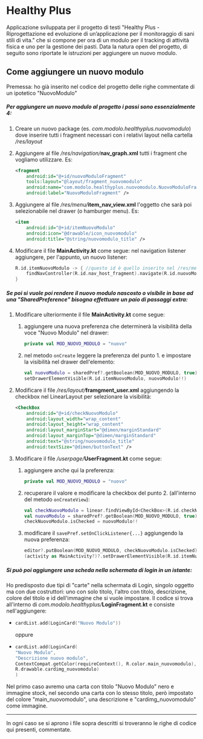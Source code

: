 # Healthy Plus

Applicazione sviluppata per il progetto di testi "Healthy Plus - Riprogettazione ed evoluzione di un’applicazione per il monitoraggio di sani stili di vita." che si compone per ora di un modulo per il tracking di attività fisica e uno per la gestione dei pasti.
Data la natura open del progetto, di seguito sono riportate le istruzioni per aggiungere un nuovo modulo.

## Come aggiungere un nuovo modulo

Premessa: ho già inserito nel codice del progetto delle righe commentate di un ipotetico "NuovoModulo"

##### Per aggiungere un nuovo modulo al progetto i passi sono essenzialmente 4:

1. Creare un nuovo package (es. *com.modolo.healthyplus.nuovomodulo*) dove inserire tutti i fragment necessari con i relativi layout nella cartella */res/layout*

2. Aggiungere al file _/res/navigation/_**nav_graph.xml** tutti i fragment che vogliamo utilizzare. Es: 

   ```xml
   <fragment
       android:id="@+id/nuovoModuloFragment"
       tools:layout="@layout/fragment_nuovomodulo"
       android:name="com.modolo.healthyplus.nuovomodulo.NuovoModuloFragment"
       android:label="NuovoModuloFragment" />
   ```

3. Aggiungere al file _/res/menu/_**item_nav_view.xml** l'oggetto che sarà poi selezionabile nel drawer (o hamburger menu). Es: 

   ```xml
   <item
       android:id="@+id/itemNuovoModulo"
       android:icon="@drawable/icon_nuovomodulo"
       android:title="@string/nuovomodulo_title" />
   ```

4. Modificare il file **MainActivity.kt** come segue: nel navigation listener aggiungere, per l'appunto, un nuovo listener: 

   ```kotlin
   R.id.itemNuovoModulo -> { //questo id è quello inserito nel /res/menu/item_nav_view.xml
       findNavController(R.id.nav_host_fragment).navigate(R.id.nuovoModuloFragment)
   }
   ```

##### Se poi si vuole poi rendere il nuovo modulo nascosto o visibile in base ad una "SharedPreference" bisogna effettuare un paio di passaggi extra:

1. Modificare ulteriormente il file **MainActivity.kt** come segue:

   1. aggiungere una nuova preferenza che determinerà la visibilità della voce "Nuovo Modulo" nel drawer: 

      ```kotlin
      private val MOD_NUOVO_MODULO = "nuovo"
      ```

   2. nel metodo `onCreate` leggere la preferenza del punto 1. e impostare la visibilità nel drawer dell'elemento: 

      ```kotlin
      val nuovoModulo = sharedPref?.getBoolean(MOD_NUOVO_MODULO, true)
      setDrawerElementVisible(R.id.itemNuovoModulo, nuovoModulo!!)
      ```

2. Modificare il file _/res/layout/_**framgment_user.xml** aggiungendo la checkbox nel LinearLayout per selezionare la visibilità: 

   ```xml
   <CheckBox
       android:id="@+id/checkNuovoModulo"
       android:layout_width="wrap_content"
       android:layout_height="wrap_content"
       android:layout_marginStart="@dimen/marginStandard"
       android:layout_marginTop="@dimen/marginStandard"
       android:text="@string/nuovomodulo_title"
       android:textSize="@dimen/buttonText" />
   ```

3. Modificare il file _/userpage/_**UserFragment.kt** come segue:

   1. aggiungere anche qui la preferenza: 

      ```kotlin
      private val MOD_NUOVO_MODULO = "nuovo"
      ```

   2. recuperare il valore e modificare la checkbox del punto 2. (all'interno del metodo `onCreateView`): 

      ```kotlin
      val checkNuovoModulo = linear.findViewById<CheckBox>(R.id.checkNuovoModulo)
      val nuovoModulo = sharedPref?.getBoolean(MOD_NUOVO_MODULO, true)
      checkNuovoModulo.isChecked = nuovoModulo!!
      ```

   3. modificare il `savePref.setOnClickListener{...}` aggiungendo la nuova preferenza: 

      ```kotlin
      editor?.putBoolean(MOD_NUOVO_MODULO, checkNuovoModulo.isChecked)
      (activity as MainActivity?)?.setDrawerElementVisible(R.id.itemNuovoModulo, checkNuovoModulo.isChecked)
      ```

##### Si può poi aggiungere una scheda nella schermata di login in un istante:

Ho predisposto due tipi di "carte" nella schermata di Login, singolo oggetto ma con due costruttori: uno con solo titolo, l'altro con titolo, descrizione, colore del titolo e id dell'immagine che si vuole impostare. Il codice si trova all'interno di _com.modolo.healthyplus/_**LoginFragment.kt** e consiste nell'aggiungere:

- ```kotlin
  cardList.add(LoginCard("Nuovo Modulo"))
  ```

  oppure

- ```kotlin
  cardList.add(LoginCard(
  "Nuovo Modulo",
  "Descrizione nuovo modulo",
  ContextCompat.getColor(requireContext(), R.color.main_nuovomodulo),
  R.drawable.cardimg_nuovomodulo)
  )
  ```

Nel primo caso avremo una carta con titolo "Nuovo Modulo" nero e immagine stock, nel secondo una carta con lo stesso titolo, però impostato del colore "main_nuovomodulo", una descrizione e "cardimg_nuovomodulo" come immagine.

-------

In ogni caso se si aprono i file sopra descritti si troveranno le righe di codice qui presenti, commentate.
